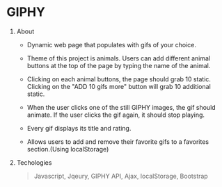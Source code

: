# GIPHY

1. About
    * Dynamic web page that populates with gifs of your choice.
    * Theme of this project is animals. Users can add different animal buttons at the top of the page by typing the name of the animal.
    
    
    * Clicking on each animal buttons, the page should grab 10 static. Clicking on the "ADD 10 gifs more" button will grab 10 additional static.
    * When the user clicks one of the still GIPHY images, the gif should animate. If the user clicks the gif again, it should stop playing.
    * Every gif displays its title and rating.
    * Allows users to add and remove their favorite gifs to a favorites section.(Using localStorage)
2. Techologies
    > Javascript, Jqeury, GIPHY API, Ajax, localStorage, Bootstrap